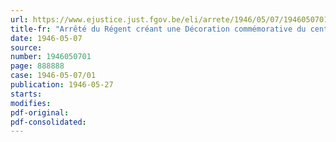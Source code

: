 ```yaml
---
url: https://www.ejustice.just.fgov.be/eli/arrete/1946/05/07/1946050701/justel
title-fr: "Arrêté du Régent créant une Décoration commémorative du centenaire du service des paquebots entre Ostende et Douvres."
date: 1946-05-07
source:
number: 1946050701
page: 888888
case: 1946-05-07/01
publication: 1946-05-27
starts:
modifies:
pdf-original:
pdf-consolidated:
---
```


